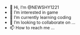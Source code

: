- 👋 Hi, I’m @NEWSHY1221
- 👀 I’m interested in game
- 🌱 I’m currently learning coding
- 💞️ I’m looking to collaborate on ...
- 📫 How to reach me ...

<!---
NEWSHY1221/NEWSHY1221 is a ✨ special ✨ repository because its `README.md` (this file) appears on your GitHub profile.
You can click the Preview link to take a look at your changes.
--->

